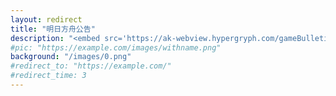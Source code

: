 ```yaml
---
layout: redirect
title: "明日方舟公告"
description: "<embed src='https://ak-webview.hypergryph.com/gameBulletin' width='750' height='430' />"
#pic: "https://example.com/images/withname.png"
background: "/images/0.png" 
#redirect_to: "https://example.com/"
#redirect_time: 3
---
```

